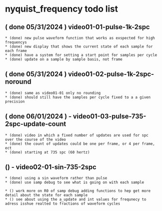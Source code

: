 # nyquist_frequency todo list

## ( done 05/31/2024 ) video01-01-pulse-1k-2spc
    * (done) new pulse waveform function that works as exspected for high frequencys
    * (done) new display that shows the current state of each sample for each frame
    * (done) have a system for setting a start point for samples per cycle 
    * (done) update on a sample by sample basis, not frame
    
## ( done 05/31/2024 ) video01-02-pulse-1k-2spc-noround
    * (done) same as video01-01 only no rounding
    * (done) should still have the samples per cycle fixed to a a given precision
    
## ( done 06/01/2024 ) - video01-03-pulse-735-2spc-update-count
    * (done) video in which a fixed number of updates are used for spc over the course of the video
    * (done) the count of updates could be one per frame, or 4 per frame, ect
    * (done) starting at 735 spc (60 hertz)
    
## () - video02-01-sin-735-2spc
    * (done) using a sin waveform rather than pulse
    * (done) use samp debug to see what is going on with each sample
    
    * () work more on R0 of samp debug adding functions to hep get more detail about the state for each sample
    * () see about using the a_update and int values for frequnecy to adress isshue realted to fractions of waveform cycles
    
    
